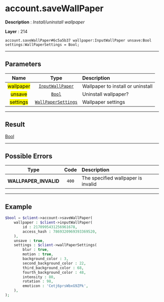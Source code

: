 # account.saveWallPaper

**Description** : *Install/uninstall wallpaper*

**Layer** : 214

```tl
account.saveWallPaper#6c5a5b37 wallpaper:InputWallPaper unsave:Bool settings:WallPaperSettings = Bool;
```

---

## Parameters

| Name | Type | Description |
| :---: | :---: | :--- |
| <mark>wallpaper</mark> | [`InputWallPaper`](type/InputWallPaper) | Wallpaper to install or uninstall |
| <mark>unsave</mark> | [`Bool`](type/Bool) | Uninstall wallpaper? |
| <mark>settings</mark> | [`WallPaperSettings`](type/WallPaperSettings) | Wallpaper settings |

---

## Result

[Bool](type/Bool)

---

## Possible Errors

| Type | Code | Description |
| :---: | :---: | :--- |
| **WALLPAPER_INVALID** | `400` | The specified wallpaper is invalid |

---

## Example

```php
$bool = $client->account->saveWallPaper(
	wallpaper : $client->inputWallPaper(
		id : 2170995431256961678,
		access_hash : 7869320969393369520,
	),
	unsave : true,
	settings : $client->wallPaperSettings(
		blur : true,
		motion : true,
		background_color : 3,
		second_background_color : 22,
		third_background_color : 68,
		fourth_background_color : 48,
		intensity : 80,
		rotation : 98,
		emoticon : 'Cetj6prsWbxG9ZPk',
	),
);
```